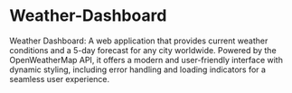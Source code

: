 # Weather-Dashboard
Weather Dashboard: A web application that provides current weather conditions and a 5-day forecast for any city worldwide. Powered by the OpenWeatherMap API, it offers a modern and user-friendly interface with dynamic styling, including error handling and loading indicators for a seamless user experience.
